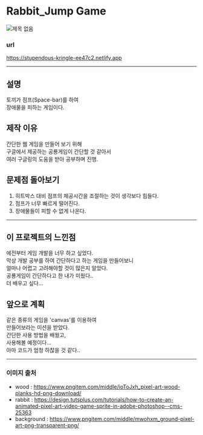 # Rabbit_Jump Game
![제목 없음](https://user-images.githubusercontent.com/105787985/174131433-0c1e850d-5dc2-45e8-9951-dd077ac0c49e.jpg)

### url
https://stupendous-kringle-ee47c2.netlify.app

--------

## 설명
토끼가 점프(Space-bar)를 하여</br>
장애물을 피하는 게임이다.

## 제작 이유
간단한 웹 게임을 만들어 보기 위해 </br>
구글에서 제공하는 공룡게임이 간단할 것 같아서 </br>
여러 구글링의 도움을 받아 공부하며 진행.

## 문제점 돌아보기

1. 히트박스 대비 점프의 체공시간을 조절하는 것이 생각보다 힘들다.
2. 점프가 너무 빠르게 떨어진다.
3. 장애물들이 피할 수 없게 나온다.

--------

## 이 프로젝트의 느낀점
에전부터 게임 개발을 너무 하고 싶었다.</br>
막상 개발 공부를 하여 간단하다고 하는 게임을 만들어보니 </br>
얼마나 어렵고 고려해야할 것이 많은지 알았다.</br>
공룡게임이 간단하다고 한 내가 미웠다..</br>
더 배우고 싶다...


## 앞으로 계획
같은 종류의 게임을 'canvas'를 이용하여</br>
만들어보라는 미션을 받았다.</br>
간단한 사용 방법을 배웠고,</br>
사용해볼 예정이다...</br>
아마 코드가 엄청 하찮을 것 같다..

--------

### 이미지 출처
- wood : https://www.pngitem.com/middle/ioToJxh_pixel-art-wood-planks-hd-png-download/
- rabbit : https://design.tutsplus.com/tutorials/how-to-create-an-animated-pixel-art-video-game-sprite-in-adobe-photoshop--cms-25363
- background : https://www.pngitem.com/middle/mwohxm_ground-pixel-art-png-transparent-png/
